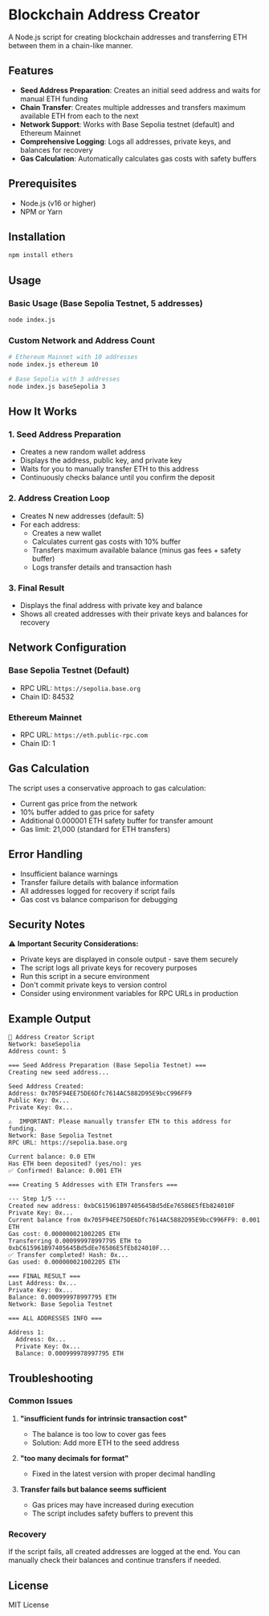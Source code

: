 # Blockchain Address Creator

A Node.js script for creating blockchain addresses and transferring ETH between them in a chain-like manner.

## Features

- **Seed Address Preparation**: Creates an initial seed address and waits for manual ETH funding
- **Chain Transfer**: Creates multiple addresses and transfers maximum available ETH from each to the next
- **Network Support**: Works with Base Sepolia testnet (default) and Ethereum Mainnet
- **Comprehensive Logging**: Logs all addresses, private keys, and balances for recovery
- **Gas Calculation**: Automatically calculates gas costs with safety buffers

## Prerequisites

- Node.js (v16 or higher)
- NPM or Yarn

## Installation

```bash
npm install ethers
```

## Usage

### Basic Usage (Base Sepolia Testnet, 5 addresses)
```bash
node index.js
```

### Custom Network and Address Count
```bash
# Ethereum Mainnet with 10 addresses
node index.js ethereum 10

# Base Sepolia with 3 addresses
node index.js baseSepolia 3
```

## How It Works

### 1. Seed Address Preparation
- Creates a new random wallet address
- Displays the address, public key, and private key
- Waits for you to manually transfer ETH to this address
- Continuously checks balance until you confirm the deposit

### 2. Address Creation Loop
- Creates N new addresses (default: 5)
- For each address:
  - Creates a new wallet
  - Calculates current gas costs with 10% buffer
  - Transfers maximum available balance (minus gas fees + safety buffer)
  - Logs transfer details and transaction hash

### 3. Final Result
- Displays the final address with private key and balance
- Shows all created addresses with their private keys and balances for recovery

## Network Configuration

### Base Sepolia Testnet (Default)
- RPC URL: `https://sepolia.base.org`
- Chain ID: 84532

### Ethereum Mainnet
- RPC URL: `https://eth.public-rpc.com`
- Chain ID: 1

## Gas Calculation

The script uses a conservative approach to gas calculation:
- Current gas price from the network
- 10% buffer added to gas price for safety
- Additional 0.000001 ETH safety buffer for transfer amount
- Gas limit: 21,000 (standard for ETH transfers)

## Error Handling

- Insufficient balance warnings
- Transfer failure details with balance information
- All addresses logged for recovery if script fails
- Gas cost vs balance comparison for debugging

## Security Notes

⚠️ **Important Security Considerations:**

- Private keys are displayed in console output - save them securely
- The script logs all private keys for recovery purposes
- Run this script in a secure environment
- Don't commit private keys to version control
- Consider using environment variables for RPC URLs in production

## Example Output

```
🚀 Address Creator Script
Network: baseSepolia
Address count: 5

=== Seed Address Preparation (Base Sepolia Testnet) ===
Creating new seed address...

Seed Address Created:
Address: 0x705F94EE75DE6Dfc7614AC5882D95E9bcC996FF9
Public Key: 0x...
Private Key: 0x...

⚠️  IMPORTANT: Please manually transfer ETH to this address for funding.
Network: Base Sepolia Testnet
RPC URL: https://sepolia.base.org

Current balance: 0.0 ETH
Has ETH been deposited? (yes/no): yes
✅ Confirmed! Balance: 0.001 ETH

=== Creating 5 Addresses with ETH Transfers ===

--- Step 1/5 ---
Created new address: 0xbC615961B97405645Bd5dEe76586E5fEb824010F
Private Key: 0x...
Current balance from 0x705F94EE75DE6Dfc7614AC5882D95E9bcC996FF9: 0.001 ETH
Gas cost: 0.000000021002205 ETH
Transferring 0.000999978997795 ETH to 0xbC615961B97405645Bd5dEe76586E5fEb824010F...
✅ Transfer completed! Hash: 0x...
Gas used: 0.000000021002205 ETH

=== FINAL RESULT ===
Last Address: 0x...
Private Key: 0x...
Balance: 0.000999978997795 ETH
Network: Base Sepolia Testnet

=== ALL ADDRESSES INFO ===

Address 1:
  Address: 0x...
  Private Key: 0x...
  Balance: 0.000999978997795 ETH
```

## Troubleshooting

### Common Issues

1. **"insufficient funds for intrinsic transaction cost"**
   - The balance is too low to cover gas fees
   - Solution: Add more ETH to the seed address

2. **"too many decimals for format"**
   - Fixed in the latest version with proper decimal handling

3. **Transfer fails but balance seems sufficient**
   - Gas prices may have increased during execution
   - The script includes safety buffers to prevent this

### Recovery

If the script fails, all created addresses are logged at the end. You can manually check their balances and continue transfers if needed.

## License

MIT License